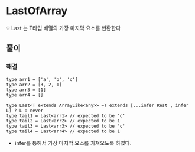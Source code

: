 # LastOfArray

<aside>
💡 Last<T> 는 T타입 배열의 가장 마지막 요소를 반환한다

</aside>

## 풀이

### 해결

```tsx
type arr1 = ['a', 'b', 'c']
type arr2 = [3, 2, 1]
type arr3 = [1]
type arr4 = []

type Last<T extends ArrayLike<any>> =T extends [...infer Rest , infer L] ? L : never
type tail1 = Last<arr1> // expected to be 'c'
type tail2 = Last<arr2> // expected to be 1
type tail3 = Last<arr3> // expected to be 'c'
type tail4 = Last<arr4> // expected to be 1
```

- infer를 통해서 가장 마지막 요소를 가져오도록 하였다.